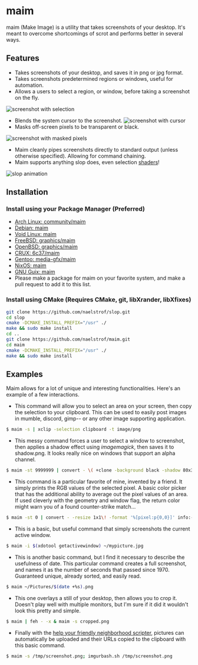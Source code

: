 # maim
maim (Make Image) is a utility that takes screenshots of your desktop. It's meant to overcome shortcomings of scrot and performs better in several ways.

## Features
* Takes screenshots of your desktop, and saves it in png or jpg format.
* Takes screenshots predetermined regions or windows, useful for automation.
* Allows a users to select a region, or window, before taking a screenshot on the fly.

![screenshot with selection](http://i.imgur.com/ILZKJCT.png)
* Blends the system cursor to the screenshot.
![screenshot with cursor](http://i.imgur.com/PD1bgBg.png)
* Masks off-screen pixels to be transparent or black.

![screenshot with masked pixels](http://i.imgur.com/kMkcHlZ.png)
* Maim cleanly pipes screenshots directly to standard output (unless otherwise specified). Allowing for command chaining.
* Maim supports anything slop does, even selection [shaders](https://github.com/naelstrof/slop#shaders)!

![slop animation](http://i.giphy.com/kfBLafeJfLs2Y.gif)


## Installation

### Install using your Package Manager (Preferred)
* [Arch Linux: community/maim](https://www.archlinux.org/packages/community/x86_64/maim/)
* [Debian: maim](https://tracker.debian.org/pkg/maim)
* [Void Linux: maim](https://github.com/voidlinux/void-packages/blob/24ac22af44018e2598047e5ef7fd3522efa79db5/srcpkgs/maim/template)
* [FreeBSD: graphics/maim](http://www.freshports.org/graphics/maim/)
* [OpenBSD: graphics/maim](http://openports.se/graphics/maim)
* [CRUX: 6c37/maim](https://github.com/6c37/crux-ports/tree/3.2/maim)
* [Gentoo: media-gfx/maim](https://packages.gentoo.org/packages/media-gfx/maim)
* [NixOS: maim](https://github.com/NixOS/nixpkgs/blob/master/pkgs/tools/graphics/maim/default.nix)
* [GNU Guix: maim](https://www.gnu.org/software/guix/packages/#maim)
* Please make a package for maim on your favorite system, and make a pull request to add it to this list.

### Install using CMake (Requires CMake, git, libXrander, libXfixes)
```bash
git clone https://github.com/naelstrof/slop.git
cd slop
cmake -DCMAKE_INSTALL_PREFIX="/usr" ./
make && sudo make install
cd ..
git clone https://github.com/naelstrof/maim.git
cd maim
cmake -DCMAKE_INSTALL_PREFIX="/usr" ./
make && sudo make install
```

## Examples
Maim allows for a lot of unique and interesting functionalities. Here's an example of a few interactions.

* This command will allow you to select an area on your screen, then copy the selection to your clipboard. This can be used to easily post images in mumble, discord, gimp-- or any other image supporting application.
```bash
$ maim -s | xclip -selection clipboard -t image/png
```

* This messy command forces a user to select a window to screenshot, then applies a shadow effect using *imagemagick*, then saves it to shadow.png. It looks really nice on windows that support an alpha channel.
```bash
$ maim -st 9999999 | convert - \( +clone -background black -shadow 80x3+5+5 \) +swap -background none -layers merge +repage shadow.png
```

* This command is a particular favorite of mine, invented by a friend. It simply prints the RGB values of the selected pixel. A basic color picker that has the additional ability to average out the pixel values of an area. If used cleverly with the geometry and window flag, the return color might warn you of a found counter-strike match...
```bash
$ maim -st 0 | convert - -resize 1x1\! -format '%[pixel:p{0,0}]' info:-
```

* This is a basic, but useful command that simply screenshots the current active window.
```bash
$ maim -i $(xdotool getactivewindow) ~/mypicture.jpg
```

* This is another basic command, but I find it necessary to describe the usefulness of date. This particular command creates a full screenshot, and names it as the number of seconds that passed since 1970. Guaranteed unique, already sorted, and easily read.
```bash
$ maim ~/Pictures/$(date +%s).png
```

* This one overlays a still of your desktop, then allows you to crop it. Doesn't play well with multiple monitors, but I'm sure if it did it wouldn't look this pretty and simple.
```bash
$ maim | feh - -x & maim -s cropped.png
```

* Finally with the [help your friendly neighborhood scripter](https://github.com/tremby/imgur.sh), pictures can automatically be uploaded and their URLs copied to the clipboard with this basic command.
```bash
$ maim -s /tmp/screenshot.png; imgurbash.sh /tmp/screenshot.png
```
